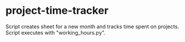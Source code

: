 # project-time-tracker
Script creates sheet for a new month and tracks time spent on projects. 
Script executes with "working_hours.py".
